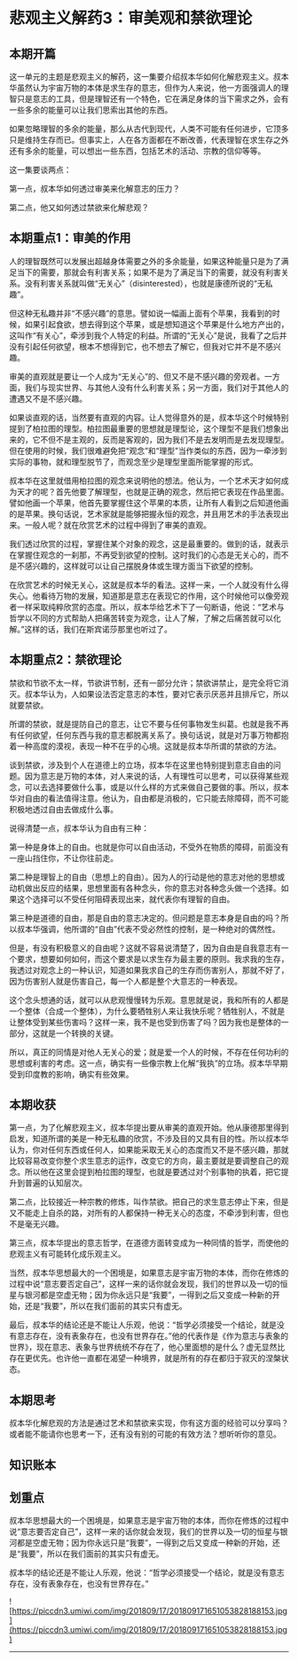 # 悲观主义解药3：审美观和禁欲理论

## 本期开篇

这一单元的主题是悲观主义的解药，这一集要介绍叔本华如何化解悲观主义。叔本华虽然认为宇宙万物的本体是求生存的意志，但作为人来说，他一方面强调人的理智只是意志的工具，但是理智还有一个特色，它在满足身体的当下需求之外，会有一些多余的能量可以让我们思索出其他的东西。

如果忽略理智的多余的能量，那么从古代到现代，人类不可能有任何进步，它顶多只是维持生存而已。但事实上，人在各方面都在不断改善，代表理智在求生存之外还有多余的能量，可以想出一些东西，包括艺术的活动、宗教的信仰等等。

这一集要谈两点：

第一点，叔本华如何透过审美来化解意志的压力？

第二点，他又如何透过禁欲来化解悲观？

## 本期重点1：审美的作用

人的理智既然可以发展出超越身体需要之外的多余能量，如果这种能量只是为了满足当下的需要，那就会有利害关系；如果不是为了满足当下的需要，就没有利害关系。没有利害关系就叫做“无关心”（disinterested），也就是康德所说的“无私趣”。

但这种无私趣并非“不感兴趣”的意思。譬如说一幅画上面有个苹果，我看到的时候，如果引起食欲，想去得到这个苹果，或是想知道这个苹果是什么地方产出的，这叫作“有关心”，牵涉到我个人特定的利益。所谓的“无关心”是说，我看了之后并没有引起任何欲望，根本不想得到它，也不想去了解它，但我对它并不是不感兴趣。

审美的直观就是要让一个人成为“无关心”的、但又不是不感兴趣的旁观者。一方面，我们与现实世界、与其他人没有什么利害关系；另一方面，我们对于其他人的遭遇又不是不感兴趣。

如果谈直观的话，当然要有直观的内容。让人觉得意外的是，叔本华这个时候特别提到了柏拉图的理型。柏拉图最重要的思想就是理型论，这个理型不是我们想象出来的，它不但不是主观的，反而是客观的，因为我们不是去发明而是去发现理型。但在使用的时候，我们很难避免把“观念”和“理型”当作类似的东西，因为一牵涉到实际的事物，就和理型脱节了，而观念至少是理型里面所能掌握的形式。

叔本华在这里就借用柏拉图的观念来说明他的想法。他认为，一个艺术天才如何成为天才的呢？首先他要了解理型，也就是正确的观念，然后把它表现在作品里面。譬如他画一个苹果，他首先要掌握住这个苹果的本质，让所有人看到之后知道他画的是苹果。换句话说，艺术家就是能够把握永恒的观念，并且用艺术的手法表现出来。一般人呢？就在欣赏艺术的过程中得到了审美的直观。

我们透过欣赏的过程，掌握住某个对象的观念，这是最重要的。做到的话，就表示在掌握住观念的一刹那，不再受到欲望的控制。这时我们的心态是无关心的，而不是不感兴趣的，这样就可以让自己摆脱身体或生理方面当下欲望的控制。

在欣赏艺术的时候无关心，这就是叔本华的看法。这样一来，一个人就没有什么得失心。他看待万物的发展，知道那是意志在表现它的作用，这个时候他可以像旁观者一样采取纯粹欣赏的态度。所以，叔本华给艺术下了一句断语，他说：“艺术与哲学以不同的方式帮助人把痛苦转变为观念，让人了解，了解之后痛苦就可以化解。”这样的话，我们在斯宾诺莎那里也听过了。

## 本期重点2：禁欲理论

禁欲和节欲不太一样，节欲讲节制，还有一部分允许；禁欲讲禁止，是完全将它消灭。叔本华认为，人如果设法否定意志的本性，要对它表示厌恶并且排斥它，所以就要禁欲。

所谓的禁欲，就是提防自己的意志，让它不要与任何事物发生纠葛。也就是我不再有任何欲望，任何东西与我的意志都脱离关系了。换句话说，就是对万事万物都抱着一种高度的漠视，表现一种不在乎的心境。这就是叔本华所谓的禁欲的方法。

谈到禁欲，涉及到个人在道德上的立场，叔本华在这里也特别提到意志自由的问题。因为意志是万物的本体，对人来说的话，人有理性可以思考，可以获得某些观念，可以去选择要做什么事，或是以什么样的方式来做自己要做的事。所以，叔本华对自由的看法值得注意。他认为，自由都是消极的，它只能去除障碍，而不可能积极地透过自由去做成什么事。

说得清楚一点，叔本华认为自由有三种：

第一种是身体上的自由。也就是你可以自由活动，不受外在物质的障碍，前面没有一座山挡住你，不让你往前走。

第二种是理智上的自由（思想上的自由）。因为人的行动是他的意志对他的思想或动机做出反应的结果，思想里面有各种念头，你的意志对各种念头做一个选择。如果这个选择可以不受任何阻碍表现出来，就代表你有理智的自由。

第三种是道德的自由，那是自由的意志决定的。但问题是意志本身是自由的吗？所以叔本华强调，他所谓的“自由”代表不受必然性的控制，是一种绝对的偶然性。

但是，有没有积极意义的自由呢？这就不容易说清楚了，因为自由是自我意志有一个要求，想要如何如何，而这个要求是以求生存为最主要的原则。我求我的生存，我透过对观念上的一种认识，知道如果我求自己的生存而伤害别人，那就不好了，因为伤害别人就是伤害自己，每一个人都是整个大意志的一种表现。

这个念头想通的话，就可以从悲观慢慢转为乐观。意思就是说，我和所有的人都是一个整体（合成一个整体），为什么要牺牲别人来让我快乐呢？牺牲别人，不就是让整体受到某些伤害吗？这样一来，我不是也受到伤害了吗？因为我也是整体的一部分，这就是一个转换的关键。

所以，真正的同情是对他人无关心的爱；就是爱一个人的时候，不存在任何功利的思想或利害的考虑。这一点，确实有一些像宗教上化解“我执”的立场。叔本华早期受到印度教的影响，确实有些效果。

## 本期收获

第一点，为了化解悲观主义，叔本华提出要从审美的直观开始。他从康德那里得到启发，知道所谓的美是一种无私趣的欣赏，不涉及目的又具有目的性。所以叔本华认为，你对任何东西或任何人，如果能采取无关心的态度而又不是不感兴趣，那就比较容易改变你整个求生意志的运作，改变它的方向，最主要就是要调整自己的观念。所以他在这里会提到柏拉图的理型，也就是要透过对个别事物的执着，把它提升到普遍的认知层次。

第二点，比较接近一种宗教的修炼，叫作禁欲。把自己的求生意志停止下来，但是又不能走上自杀的路，对所有的人都保持一种无关心的态度，不牵涉到利害，但也不是毫无兴趣。

第三点，叔本华提出的意志哲学，在道德方面转变成为一种同情的哲学，而使他的悲观主义有可能转化成乐观主义。

当然，叔本华思想最大的一个困境是，如果意志是宇宙万物的本体，而你在修炼的过程中说“意志要否定自己”，这样一来的话你就会发现，我们的世界以及一切的恒星与银河都是空虚无物；因为你永远只是“我要”，一得到之后又变成一种新的开始，还是“我要”，所以在我们面前的其实只有虚无。

最后，叔本华的结论还是不能让人乐观，他说：“哲学必须接受一个结论，就是没有意志存在，没有表象存在，也没有世界存在。”他的代表作是《作为意志与表象的世界》，现在意志、表象与世界统统不存在了，他心里面想的是什么？虚无显然比存在更优先。也许他一直都在渴望一种境界，就是所有的存在都归于寂灭的涅槃状态。

## 本期思考

叔本华化解悲观的方法是通过艺术和禁欲来实现，你有这方面的经验可以分享吗？或者能不能请你也思考一下，还有没有别的可能的有效方法？想听听你的意见。

## 知识账本

## 划重点

叔本华思想最大的一个困境是，如果意志是宇宙万物的本体，而你在修炼的过程中说“意志要否定自己”，这样一来的话你就会发现，我们的世界以及一切的恒星与银河都是空虚无物；因为你永远只是“我要”，一得到之后又变成一种新的开始，还是“我要”，所以在我们面前的其实只有虚无。

叔本华的结论还是不能让人乐观，他说：“哲学必须接受一个结论，就是没有意志存在，没有表象存在，也没有世界存在。”

![https://piccdn3.umiwi.com/img/201809/17/201809171651053828188153.jpg](https://piccdn3.umiwi.com/img/201809/17/201809171651053828188153.jpg)

---
